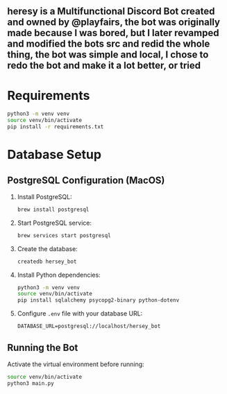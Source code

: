 ## heresy is a Multifunctional Discord Bot created and owned by @playfairs, the bot was originally made because I was bored, but I later revamped and modified the bots src and redid the whole thing, the bot was simple and local, I chose to redo the bot and make it a lot better, or tried


# Requirements

```bash
python3 -m venv venv
source venv/bin/activate
pip install -r requirements.txt
```

# Database Setup

## PostgreSQL Configuration (MacOS)

1. Install PostgreSQL:
   ```bash
   brew install postgresql
   ```

2. Start PostgreSQL service:
   ```bash
   brew services start postgresql
   ```

3. Create the database:
   ```bash
   createdb hersey_bot
   ```

4. Install Python dependencies:
   ```bash
   python3 -m venv venv
   source venv/bin/activate
   pip install sqlalchemy psycopg2-binary python-dotenv
   ```

5. Configure `.env` file with your database URL:
   ```
   DATABASE_URL=postgresql://localhost/hersey_bot
   ```

## Running the Bot

Activate the virtual environment before running:
```bash
source venv/bin/activate
python3 main.py
```
